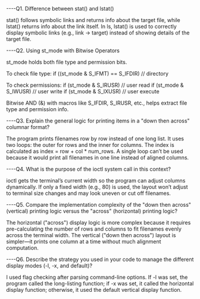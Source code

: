 ----Q1. Difference between stat() and lstat()

stat() follows symbolic links and returns info about the target file, while lstat() returns info about the link itself.
In ls, lstat() is used to correctly display symbolic links (e.g., link -> target) instead of showing details of the target file.


----Q2. Using st_mode with Bitwise Operators

st_mode holds both file type and permission bits.

To check file type:
if ((st_mode & S_IFMT) == S_IFDIR) // directory

To check permissions:
if (st_mode & S_IRUSR) // user read
if (st_mode & S_IWUSR) // user write
if (st_mode & S_IXUSR) // user execute

Bitwise AND (&) with macros like S_IFDIR, S_IRUSR, etc., helps extract file type and permission info.


----Q3. Explain the general logic for printing items in a "down then across" columnar format?

The program prints filenames row by row instead of one long list. It uses two loops: the outer for rows and the inner for columns. The index is calculated as index = row + col * num_rows. A single loop can’t be used because it would print all filenames in one line instead of aligned columns.



----Q4. What is the purpose of the ioctl system call in this context?

ioctl gets the terminal’s current width so the program can adjust columns dynamically. If only a fixed width (e.g., 80) is used, the layout won’t adjust to terminal size changes and may look uneven or cut off filenames.



----Q5. Compare the implementation complexity of the "down then across" (vertical) printing logic
versus the "across" (horizontal) printing logic?

The horizontal ("across") display logic is more complex because it requires pre-calculating the number of rows and columns to fit filenames evenly across the terminal width. The vertical ("down then across") layout is simpler—it prints one column at a time without much alignment computation.


----Q6. Describe the strategy you used in your code to manage the different display modes (-l, -x,
and default)?

I used flag checking after parsing command-line options. If -l was set, the program called the long-listing function; if -x was set, it called the horizontal display function; otherwise, it used the default vertical display function.
